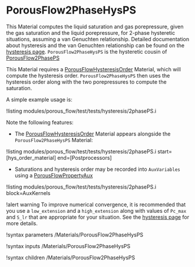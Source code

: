 # PorousFlow2PhaseHysPS

This Material computes the liquid saturation and gas porepressure, given the gas saturation and the liquid porepressure, for 2-phase hysteretic situations, assuming a van Genuchten relationship.  Detailed documentation about hysteresis and the van Genuchten relationship can be found on the [hysteresis page](hysteresis.md).  `PorousFlow2PhaseHysPS` is the hysteretic cousin of [PorousFlow2PhasePS](PorousFlow2PhasePS.md)

This Material requires a [PorousFlowHysteresisOrder](PorousFlowHysteresisOrder.md) Material, which will compute the hysteresis order.  `PorousFlow2PhaseHysPS` then uses the hysteresis order along with the two porepressures to compute the saturation.

A simple example usage is:

!listing modules/porous_flow/test/tests/hysteresis/2phasePS.i

Note the following features:

- The [PorousFlowHysteresisOrder](PorousFlowHysteresisOrder.md) Material appears alongside the `PorousFlow2PhaseHysPS` Material:

!listing modules/porous_flow/test/tests/hysteresis/2phasePS.i start=[hys_order_material] end=[Postprocessors]

- Saturations and hysteresis order may be recorded into `AuxVariables` using a [PorousFlowPropertyAux](PorousFlowPropertyAux.md) 

!listing modules/porous_flow/test/tests/hysteresis/2phasePS.i block=AuxKernels

!alert warning
To improve numerical convergence, it is recommended that you use a `low_extension` and a `high_extension` along with values of `Pc_max` and `S_lr` that are appropriate for your situation.  See the [hysteresis page](hysteresis.md) for more details.


!syntax parameters /Materials/PorousFlow2PhaseHysPS

!syntax inputs /Materials/PorousFlow2PhaseHysPS

!syntax children /Materials/PorousFlow2PhaseHysPS
